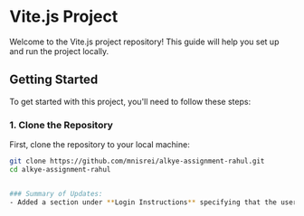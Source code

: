 # Vite.js Project

Welcome to the Vite.js project repository! This guide will help you set up and run the project locally.

## Getting Started

To get started with this project, you'll need to follow these steps:

### 1. Clone the Repository

First, clone the repository to your local machine:

```bash
git clone https://github.com/mnisrei/alkye-assignment-rahul.git
cd alkye-assignment-rahul


### Summary of Updates:
- Added a section under **Login Instructions** specifying that the username and password are both `testadmin`.

